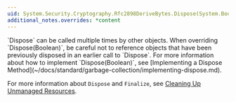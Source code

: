 ```yaml
---
uid: System.Security.Cryptography.Rfc2898DeriveBytes.Dispose(System.Boolean)
additional_notes.overrides: *content
---
```


<p>
      `Dispose` can be called multiple times by other objects. When overriding `Dispose(Boolean)`, be careful not to reference objects that have been previously disposed in an earlier call to `Dispose`. For more information about how to implement `Dispose(Boolean)`, see [Implementing a Dispose Method](~/docs/standard/garbage-collection/implementing-dispose.md).  
  
 For more information about `Dispose` and `Finalize`, see [Cleaning Up Unmanaged Resources](~/docs/standard/garbage-collection/unmanaged.md).</p>


